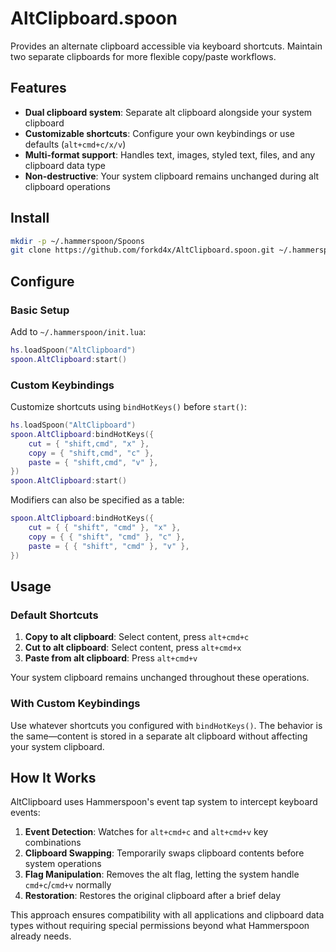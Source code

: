 # AltClipboard.spoon

Provides an alternate clipboard accessible via keyboard shortcuts. Maintain two separate clipboards for more flexible copy/paste workflows.

## Features
- **Dual clipboard system**: Separate alt clipboard alongside your system clipboard
- **Customizable shortcuts**: Configure your own keybindings or use defaults (`alt+cmd+c/x/v`)
- **Multi-format support**: Handles text, images, styled text, files, and any clipboard data type
- **Non-destructive**: Your system clipboard remains unchanged during alt clipboard operations


## Install
```bash
mkdir -p ~/.hammerspoon/Spoons
git clone https://github.com/forkd4x/AltClipboard.spoon.git ~/.hammerspoon/Spoons/AltClipboard.spoon
```

## Configure

### Basic Setup
Add to `~/.hammerspoon/init.lua`:
```lua
hs.loadSpoon("AltClipboard")
spoon.AltClipboard:start()
```

### Custom Keybindings
Customize shortcuts using `bindHotKeys()` before `start()`:
```lua
hs.loadSpoon("AltClipboard")
spoon.AltClipboard:bindHotKeys({
    cut = { "shift,cmd", "x" },
    copy = { "shift,cmd", "c" },
    paste = { "shift,cmd", "v" },
})
spoon.AltClipboard:start()
```

Modifiers can also be specified as a table:
```lua
spoon.AltClipboard:bindHotKeys({
    cut = { { "shift", "cmd" }, "x" },
    copy = { { "shift", "cmd" }, "c" },
    paste = { { "shift", "cmd" }, "v" },
})
```


## Usage

### Default Shortcuts

1. **Copy to alt clipboard**: Select content, press `alt+cmd+c`
2. **Cut to alt clipboard**: Select content, press `alt+cmd+x`
3. **Paste from alt clipboard**: Press `alt+cmd+v`

Your system clipboard remains unchanged throughout these operations.

### With Custom Keybindings

Use whatever shortcuts you configured with `bindHotKeys()`. The behavior is the same—content is stored in a separate alt clipboard without affecting your system clipboard.


## How It Works

AltClipboard uses Hammerspoon's event tap system to intercept keyboard events:

1. **Event Detection**: Watches for `alt+cmd+c` and `alt+cmd+v` key combinations
2. **Clipboard Swapping**: Temporarily swaps clipboard contents before system operations
3. **Flag Manipulation**: Removes the alt flag, letting the system handle `cmd+c`/`cmd+v` normally
4. **Restoration**: Restores the original clipboard after a brief delay

This approach ensures compatibility with all applications and clipboard data types without requiring special permissions beyond what Hammerspoon already needs.
